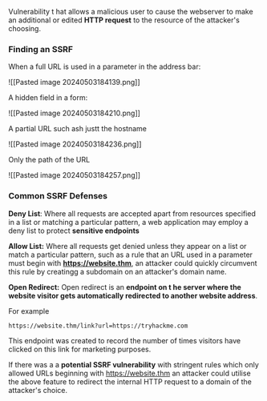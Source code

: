 Vulnerability t hat allows a malicious user to cause the webserver to make an additional or edited **HTTP request** to the resource of the attacker's choosing.

### Finding an SSRF

When a full URL is used in a parameter in the address bar:

![[Pasted image 20240503184139.png]]

A hidden field in a form:

![[Pasted image 20240503184210.png]]

A partial URL such ash justt the hostname

![[Pasted image 20240503184236.png]]

Only the path of the URL

![[Pasted image 20240503184257.png]]
### Common SSRF Defenses

**Deny List**: 
Where all requests are accepted apart from resources specified in a list or matching a particular pattern, a web application may employ a deny list to protect **sensitive endpoints**

**Allow List:**
Where all requests get denied unless they appear on a list or match a particular pattern, such as a rule that an URL used in a parameter must begin with **https://website.thm**, an attacker could quickly circumvent this rule by creatingg a subdomain on an attacker's domain name.

**Open Redirect:**
Open redirect is an **endpoint on t he server where the website visitor gets automatically redirected to another website address**.

For example

```
https://website.thm/link?url=https://tryhackme.com
```

This endpoint was created to record the number of times visitors have clicked on this link for marketing purposes.

If there was a a **potential SSRF vulnerability** with stringent rules which only allowed URLs beginning with https://website.thm an attacker could utilise the above feature to redirect the internal HTTP request to a domain of the attacker's choice.

